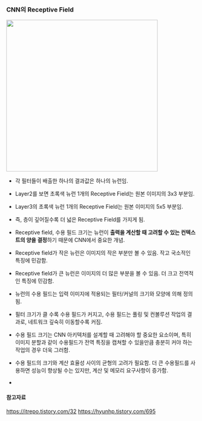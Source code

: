### CNN의 Receptive Field

<img src="https://velog.velcdn.com/images/sandartchip/post/36622689-6a4b-4647-bcf2-5c59d0df5006/image.png" width="400px"/>

- 각 필터들이 배출한 하나의 결과값은 하나의 뉴런임.
- Layer2를 보면 초록색 뉴런 1개의 Receptive Field는 원본 이미지의 3x3 부분임. 
- Layer3의 초록색 뉴런 1개의 Receptive Field는 원본 이미지의 5x5 부분임.
- 즉, 층이 깊어질수록 더 넓은 Receptive Field를 가지게 됨.

- Receptive field, 수용 필드 크기는 뉴런이 **출력을 계산할 때 고려할 수 있는 컨텍스트의 양을 결정**하기 때문에 CNN에서 중요한 개념.

- Receptive field가 작은 뉴런은 이미지의 작은 부분만 볼 수 있음. 작고 국소적인 특징에 민감함.
- Receptive field가 큰 뉴런은 이미지의 더 많은 부분을 볼 수 있음. 더 크고 전역적인 특징에 민감함. 

- 뉴런의 수용 필드는 입력 이미지에 적용되는 필터/커널의 크기와 모양에 의해 정의됨.
- 필터 크기가 클 수록 수용 필드가 커지고, 수용 필드는 풀링 및 컨볼루션 작업의 결과로, 네트워크 깊숙히 이동할수록 커짐.
- 수용 필드 크기는 CNN 아키텍처를 설계할 때 고려해야 할 중요한 요소이며, 특히 이미지 분할과 같이 수용필드가 전역 특징을 캡쳐할 수 있을만큼 충분히 커야 하는 작업의 경우 더욱 그러함.
-  수용 필드의 크기와 계산 효율성 사이의 균형의 고려가 필요함. 더 큰 수용필드를 사용하면 성능이 향상될 수는 있지만, 계산 및 메모리 요구사항이 증가함.
- 
#### 참고자료
https://itrepo.tistory.com/32
https://hyunhp.tistory.com/695
